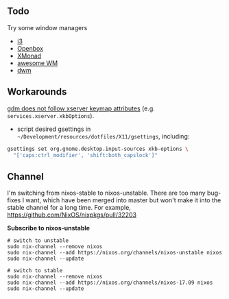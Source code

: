 ## Todo
Try some window managers
- [i3](https://i3wm.org)
- [Openbox](http://openbox.org/wiki/Main_Page)
- [XMonad](http://xmonad.org)
- [awesome WM](https://awesomewm.org)
- [dwm](https://dwm.suckless.org)


## Workarounds
[gdm does not follow xserver keymap attributes](https://github.com/NixOS/nixpkgs/issues/14318) (e.g. `services.xserver.xkbOptions`).
- script desired gsettings in `~/Development/resources/dotfiles/X11/gsettings`, including:
``` sh
gsettings set org.gnome.desktop.input-sources xkb-options \
  "['caps:ctrl_modifier', 'shift:both_capslock']"
```

## Channel
I'm switching from nixos-stable to nixos-unstable. There are too many bug-fixes I want, which have been merged into master but won't make it into the stable channel for a long time.
For example, https://github.com/NixOS/nixpkgs/pull/32203

**Subscribe to nixos-unstable**
```
# switch to unstable
sudo nix-channel --remove nixos
sudo nix-channel --add https://nixos.org/channels/nixos-unstable nixos
sudo nix-channel --update

# switch to stable
sudo nix-channel --remove nixos
sudo nix-channel --add https://nixos.org/channels/nixos-17.09 nixos
sudo nix-channel --update
```
